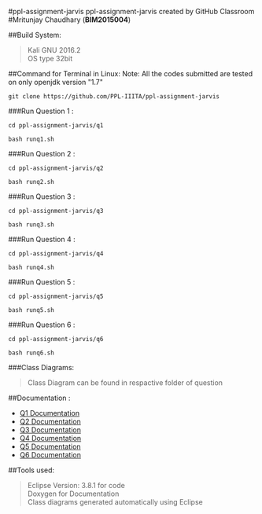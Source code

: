 #ppl-assignment-jarvis 
ppl-assignment-jarvis created by GitHub Classroom <br />
#Mritunjay Chaudhary (**BIM2015004**)

##Build System:
>Kali GNU 2016.2 <br />
>OS type 32bit

##Command for Terminal in Linux:
Note: All the codes submitted are tested on  only openjdk version "1.7"

```
git clone https://github.com/PPL-IIITA/ppl-assignment-jarvis
```
###Run Question 1 :
```
cd ppl-assignment-jarvis/q1 
```
```
bash runq1.sh
```
###Run Question 2 :
```
cd ppl-assignment-jarvis/q2
```
```
bash runq2.sh
```
###Run Question 3 :
```
cd ppl-assignment-jarvis/q3
```
```
bash runq3.sh
```
###Run Question 4 :
```
cd ppl-assignment-jarvis/q4
```
```
bash runq4.sh
```
###Run Question 5 :
```
cd ppl-assignment-jarvis/q5
```
```
bash runq5.sh
```
###Run Question 6 :
```
cd ppl-assignment-jarvis/q6
```
```
bash runq6.sh
```
###Class Diagrams:
>Class Diagram can be found in respactive folder of question

##Documentation :

* [Q1 Documentation](https://github.com/PPL-IIITA/ppl-assignment-jarvis/blob/master/Documentation/Q1_Documentation.pdf) 
* [Q2 Documentation](https://github.com/PPL-IIITA/ppl-assignment-jarvis/blob/master/Documentation/Q2_Documentation.pdf) 
* [Q3 Documentation](https://github.com/PPL-IIITA/ppl-assignment-jarvis/blob/master/Documentation/Q3_Documentation.pdf) 
* [Q4 Documentation](https://github.com/PPL-IIITA/ppl-assignment-jarvis/blob/master/Documentation/Q4_Documentation.pdf) 
* [Q5 Documentation](https://github.com/PPL-IIITA/ppl-assignment-jarvis/blob/master/Documentation/Q5_Documentation.pdf) 
* [Q6 Documentation](https://github.com/PPL-IIITA/ppl-assignment-jarvis/blob/master/Documentation/Q6_Documentation.pdf) 

##Tools used:
>Eclipse Version: 3.8.1 for code <br />
>Doxygen for Documentation <br />
>Class diagrams generated automatically using Eclipse


